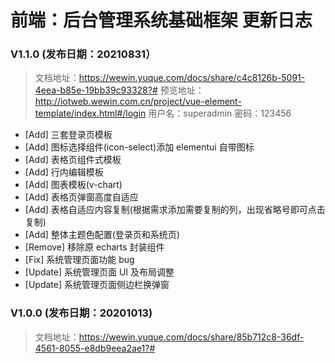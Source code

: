 # 前端：后台管理系统基础框架 更新日志

### V1.1.0 (发布日期：20210831）

> 文档地址：https://wewin.yuque.com/docs/share/c4c8126b-5091-4eea-b85e-19bb39c93328?#
> 预览地址：http://iotweb.wewin.com.cn/project/vue-element-template/index.html#/login
> 用户名：superadmin 密码：123456

-   [Add] 三套登录页模板
-   [Add] 图标选择组件(icon-select)添加 elementui 自带图标
-   [Add] 表格页组件式模板
-   [Add] 行内编辑模板
-   [Add] 图表模板(v-chart)
-   [Add] 表格页弹窗高度自适应
-   [Add] 表格自适应内容复制(根据需求添加需要复制的列，出现省略号即可点击复制)
-   [Add] 整体主题色配置(登录页和系统页)
-   [Remove] 移除原 echarts 封装组件
-   [Fix] 系统管理页面功能 bug
-   [Update] 系统管理页面 UI 及布局调整
-   [Update] 系统管理页面侧边栏换弹窗

### V1.0.0 (发布日期：20201013)

> 文档地址：https://wewin.yuque.com/docs/share/85b712c8-36df-4561-8055-e8db9eea2ae1?#
